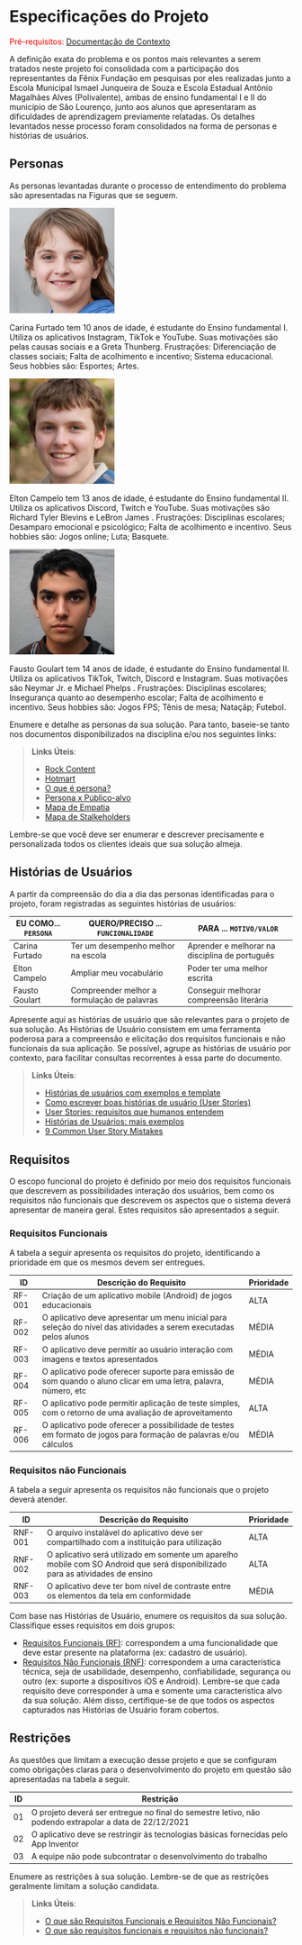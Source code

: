 # Especificações do Projeto

<span style="color:red">Pré-requisitos: <a href="1-Documentação de Contexto.md"> Documentação de Contexto</a></span>

A definição exata do problema e os pontos mais relevantes a serem tratados neste projeto foi consolidada com a participação dos representantes da Fênix Fundação em pesquisas por eles realizadas junto a Escola Municipal Ismael Junqueira de Souza e Escola Estadual Antônio Magalhães Alves (Polivalente), ambas de ensino fundamental I e II do município de São Lourenço, junto aos alunos que apresentaram as dificuldades de aprendizagem previamente relatadas. Os detalhes levantados nesse processo foram consolidados na forma de personas e histórias de usuários.

## Personas

As personas levantadas durante o processo de entendimento do problema são apresentadas na Figuras que se seguem.

![Carina Furtado](img/carina-furtado.jfif)

Carina Furtado tem 10 anos de idade, é estudante do Ensino fundamental I. Utiliza os aplicativos Instagram, TikTok e YouTube. Suas motivações são pelas causas sociais e a Greta Thunberg. Frustrações: Diferenciação de classes sociais; Falta de acolhimento e incentivo; Sistema educacional. Seus hobbies são: Esportes; Artes.

![Elton Campelo](img/elton-campelo2.jfif)

Elton Campelo tem 13 anos de idade, é estudante do Ensino fundamental II. Utiliza os aplicativos Discord, Twitch e YouTube. Suas motivações são Richard Tyler Blevins e LeBron James . Frustrações: Disciplinas escolares; Desamparo emocional e psicológico; Falta de acolhimento e incentivo. Seus hobbies são: Jogos online; Luta; Basquete.

![Fausto Goulart](img/fausto-goulart.jfif)

Fausto Goulart tem 14 anos de idade, é estudante do Ensino fundamental II. Utiliza os aplicativos TikTok, Twitch, Discord e Instagram. Suas motivações são Neymar Jr. e Michael Phelps . Frustrações: Disciplinas escolares; Insegurança quanto ao desempenho escolar; Falta de acolhimento e incentivo. Seus hobbies são: Jogos FPS; Tênis de mesa; Nataçãp; Futebol.


Enumere e detalhe as personas da sua solução. Para tanto, baseie-se tanto nos documentos disponibilizados na disciplina e/ou nos seguintes links:

> **Links Úteis**:
> - [Rock Content](https://rockcontent.com/blog/personas/)
> - [Hotmart](https://blog.hotmart.com/pt-br/como-criar-persona-negocio/)
> - [O que é persona?](https://resultadosdigitais.com.br/blog/persona-o-que-e/)
> - [Persona x Público-alvo](https://flammo.com.br/blog/persona-e-publico-alvo-qual-a-diferenca/)
> - [Mapa de Empatia](https://resultadosdigitais.com.br/blog/mapa-da-empatia/)
> - [Mapa de Stalkeholders](https://www.racecomunicacao.com.br/blog/como-fazer-o-mapeamento-de-stakeholders/)
>
Lembre-se que você deve ser enumerar e descrever precisamente e personalizada todos os clientes ideais que sua solução almeja.

## Histórias de Usuários

A partir da compreensão do dia a dia das personas identificadas para o projeto, foram registradas as seguintes histórias de usuários:

|EU COMO... `PERSONA`| QUERO/PRECISO ... `FUNCIONALIDADE` |PARA ... `MOTIVO/VALOR`                 |
|--------------------|------------------------------------|----------------------------------------|
|Carina Furtado | Ter um desempenho melhor na escola | Aprender e melhorar na disciplina de português |
|Elton Campelo | Ampliar meu vocabulário | Poder ter uma melhor escrita |
|Fausto Goulart | Compreender melhor a formulação de palavras | Conseguir melhorar compreensão literária |

Apresente aqui as histórias de usuário que são relevantes para o projeto de sua solução. As Histórias de Usuário consistem em uma ferramenta poderosa para a compreensão e elicitação dos requisitos funcionais e não funcionais da sua aplicação. Se possível, agrupe as histórias de usuário por contexto, para facilitar consultas recorrentes à essa parte do documento.

> **Links Úteis**:
> - [Histórias de usuários com exemplos e template](https://www.atlassian.com/br/agile/project-management/user-stories)
> - [Como escrever boas histórias de usuário (User Stories)](https://medium.com/vertice/como-escrever-boas-users-stories-hist%C3%B3rias-de-usu%C3%A1rios-b29c75043fac)
> - [User Stories: requisitos que humanos entendem](https://www.luiztools.com.br/post/user-stories-descricao-de-requisitos-que-humanos-entendem/)
> - [Histórias de Usuários: mais exemplos](https://www.reqview.com/doc/user-stories-example.html)
> - [9 Common User Story Mistakes](https://airfocus.com/blog/user-story-mistakes/)

## Requisitos

O escopo funcional do projeto é definido por meio dos requisitos funcionais que descrevem as possibilidades interação dos usuários, bem como os requisitos não funcionais que descrevem os aspectos que o sistema deverá apresentar de maneira geral. Estes requisitos são apresentados a seguir.

### Requisitos Funcionais

A tabela a seguir apresenta os requisitos do projeto, identificando a prioridade em que os mesmos devem ser entregues.

|ID    | Descrição do Requisito  | Prioridade |
|------|-----------------------------------------|----|
|RF-001| Criação de um aplicativo mobile (Android) de jogos educacionais | ALTA |
|RF-002| O aplicativo deve apresentar um menu inicial para seleção do nível das atividades a serem executadas pelos alunos   | MÉDIA |
|RF-003| O aplicativo deve permitir ao usuário interação com imagens e textos apresentados  | MÉDIA |
|RF-004| O aplicativo pode oferecer suporte para emissão de som quando o aluno clicar em uma letra, palavra, número, etc  | MÉDIA |
|RF-005| O aplicativo pode permitir aplicação de teste simples, com o retorno de uma avaliação de aproveitamento  | ALTA |
|RF-006| O aplicativo pode oferecer a possibilidade de testes em formato de jogos para formação de palavras e/ou cálculos  | MÉDIA |

### Requisitos não Funcionais

A tabela a seguir apresenta os requisitos não funcionais que o projeto deverá atender.

|ID     | Descrição do Requisito  |Prioridade |
|-------|-------------------------|----|
|RNF-001| O arquivo instalável do aplicativo deve ser compartilhado com a instituição para utilização | ALTA |
|RNF-002| O aplicativo será utilizado em somente um aparelho mobile com SO Android que será disponibilizado para as atividades de ensino  |  ALTA |
|RNF-003| O aplicativo deve ter bom nível de contraste entre os elementos da tela em conformidade   |  MÉDIA |

Com base nas Histórias de Usuário, enumere os requisitos da sua solução. Classifique esses requisitos em dois grupos:

- [Requisitos Funcionais
 (RF)](https://pt.wikipedia.org/wiki/Requisito_funcional):
 correspondem a uma funcionalidade que deve estar presente na
  plataforma (ex: cadastro de usuário).
- [Requisitos Não Funcionais
  (RNF)](https://pt.wikipedia.org/wiki/Requisito_n%C3%A3o_funcional):
  correspondem a uma característica técnica, seja de usabilidade,
  desempenho, confiabilidade, segurança ou outro (ex: suporte a
  dispositivos iOS e Android).
Lembre-se que cada requisito deve corresponder à uma e somente uma
característica alvo da sua solução. Além disso, certifique-se de que
todos os aspectos capturados nas Histórias de Usuário foram cobertos.

## Restrições

As questões que limitam a execução desse projeto e que se configuram como obrigações claras para o desenvolvimento do projeto em questão são apresentadas na tabela a seguir.

|ID| Restrição                                             |
|--|-------------------------------------------------------|
|01| O projeto deverá ser entregue no final do semestre letivo, não podendo extrapolar a data de 22/12/2021 |
|02| O aplicativo deve se restringir às tecnologias básicas fornecidas pelo App Inventor |
|03| A equipe não pode subcontratar o desenvolvimento do trabalho |


Enumere as restrições à sua solução. Lembre-se de que as restrições geralmente limitam a solução candidata.

> **Links Úteis**:
> - [O que são Requisitos Funcionais e Requisitos Não Funcionais?](https://codificar.com.br/requisitos-funcionais-nao-funcionais/)
> - [O que são requisitos funcionais e requisitos não funcionais?](https://analisederequisitos.com.br/requisitos-funcionais-e-requisitos-nao-funcionais-o-que-sao/)
